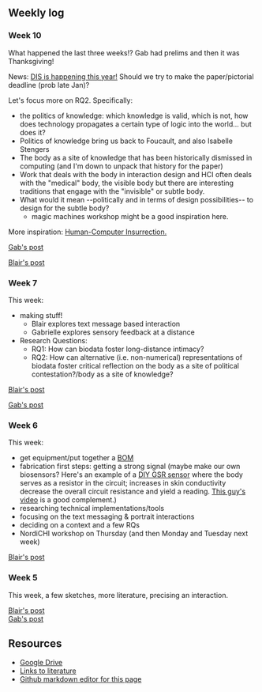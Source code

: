 ## Weekly log
### Week 10
What happened the last three weeks!? Gab had prelims and then it was Thanksgiving! 

News:
[DIS is happening this year!](https://dis.acm.org/2021/) Should we try to make the paper/pictorial deadline (prob late Jan)?

Let's focus more on RQ2. Specifically: 
- the politics of knowledge: which knowledge is valid, which is not, how does technology propagates a certain type of logic into the world... but does it?
- Politics of knowledge bring us back to Foucault, and also Isabelle Stengers
- The body as a site of knowledge that has been historically dismissed in computing (and I'm down to unpack that history for the paper)
- Work that deals with the body in interaction design and HCI often deals with the "medical" body, the visible body but there are interesting traditions that engage with the "invisible" or subtle body.
- What would it mean --politically and in terms of design possibilities-- to design for the subtle body?
  - magic machines workshop might be a good inspiration here.  

More inspiration: [Human-Computer Insurrection.](https://arxiv.org/pdf/1908.06167.pdf)

[Gab's post](posts/gab_post_wk10.md)

[Blair's post](posts/blair_post_wk10.md)


### Week 7
This week:
- making stuff!
  - Blair explores text message based interaction
  - Gabrielle explores sensory feedback at  a distance
- Research Questions:
  - RQ1: How can biodata foster long-distance intimacy?
  - RQ2: How can alternative (i.e. non-numerical) representations of biodata foster critical reflection on the body as a site of political contestation?/body as a site of knowledge?

[Blair's post](posts/blair_post_wk7.md)  

[Gab's post](posts/gab_post_wk7.md)

### Week 6
This week: 
- get equipment/put together a [BOM](bom.md)
- fabrication first steps: getting a strong signal (maybe make our own biosensors? Here's an example of a [DIY GSR sensor](http://ftmedia.eu/diy-gsr-sensor/) where the body serves as a resistor in the circuit; increases in skin conductivity decrease the overall circuit resistance and yield a reading. [This guy's video](https://www.youtube.com/watch?v=ljVQpwVHpOo&feature=emb_logo) is a good complement.)
- researching technical implementations/tools
- focusing on the text messaging & portrait interactions
- deciding on a context and a few RQs
- NordiCHI workshop on Thursday (and then Monday and Tuesday next week)

[Blair's post](/posts/blair_post_wk6.md)


### Week 5
This week, a few sketches, more literature, precising an interaction.

[Blair's post](/posts/blair_post_wk5.md)  
[Gab's post](/posts/gab_post_wk5.md)

## Resources
- [Google Drive](https://drive.google.com/drive/u/0/folders/0ANOdHyxe8_6lUk9PVA)
- [Links to literature](https://github.com/bsubbaraman/ABSR/blob/gh-pages/literature.md)
- [Github markdown editor for this page](https://github.com/bsubbaraman/ABSR/edit/gh-pages/README.md)

